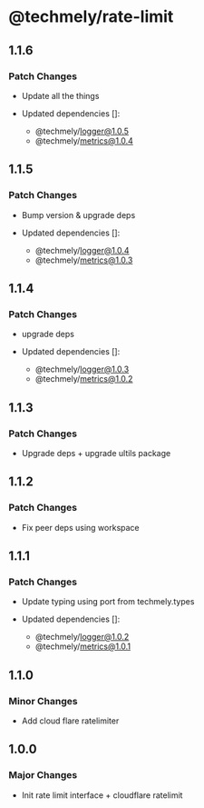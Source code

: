 # @techmely/rate-limit

## 1.1.6

### Patch Changes

- Update all the things

- Updated dependencies []:
  - @techmely/logger@1.0.5
  - @techmely/metrics@1.0.4

## 1.1.5

### Patch Changes

- Bump version & upgrade deps

- Updated dependencies []:
  - @techmely/logger@1.0.4
  - @techmely/metrics@1.0.3

## 1.1.4

### Patch Changes

- upgrade deps

- Updated dependencies []:
  - @techmely/logger@1.0.3
  - @techmely/metrics@1.0.2

## 1.1.3

### Patch Changes

- Upgrade deps + upgrade ultils package

## 1.1.2

### Patch Changes

- Fix peer deps using workspace

## 1.1.1

### Patch Changes

- Update typing using port from techmely.types

- Updated dependencies []:
  - @techmely/logger@1.0.2
  - @techmely/metrics@1.0.1

## 1.1.0

### Minor Changes

- Add cloud flare ratelimiter

## 1.0.0

### Major Changes

- Init rate limit interface + cloudflare ratelimit
